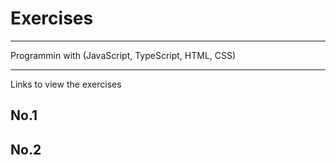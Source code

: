 # Exercises
--------------------
Programmin with (JavaScript, TypeScript, HTML, CSS)

------------------------------------------

Links to view the exercises 
## No.1

## No.2

